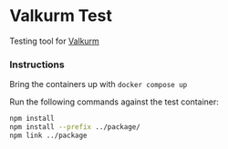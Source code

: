 # Valkurm Test
Testing tool for [Valkurm](https://github.com/ChrisBeddome/valkurm)

### Instructions

Bring the containers up with `docker compose up`

Run the following commands against the test container:

```sh
npm install
npm install --prefix ../package/
npm link ../package
```
